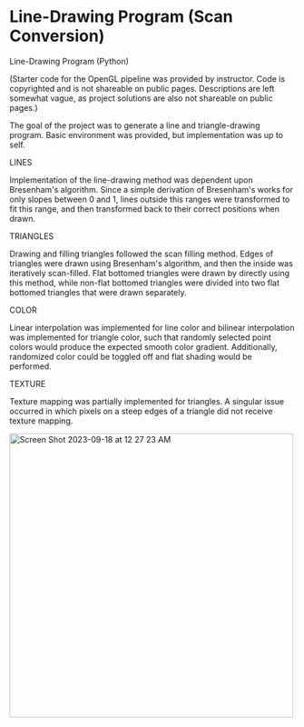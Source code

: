 # Line-Drawing Program (Scan Conversion)

Line-Drawing Program (Python)

(Starter code for the OpenGL pipeline was provided by instructor. Code is copyrighted and is not shareable on public pages. Descriptions are left somewhat vague, as project solutions are also not shareable on public pages.)

The goal of the project was to generate a line and triangle-drawing program. Basic environment was provided, but implementation was up to self.

LINES

Implementation of the line-drawing method was dependent upon Bresenham's algorithm. Since a simple derivation of Bresenham's works for only slopes between 0 and 1, lines outside this ranges were transformed to fit this range, and then transformed back to their correct positions when drawn.

TRIANGLES

Drawing and filling triangles followed the scan filling method. Edges of triangles were drawn using Bresenham's algorithm, and then the inside was iteratively scan-filled. Flat bottomed triangles were drawn by directly using this method, while non-flat bottomed triangles were divided into two flat bottomed triangles that were drawn separately.

COLOR

Linear interpolation was implemented for line color and bilinear interpolation was implemented for triangle color, such that randomly selected point colors would produce the expected smooth color gradient. Additionally, randomized color could be toggled off and flat shading would be performed.

TEXTURE

Texture mapping was partially implemented for triangles. A singular issue occurred in which pixels on a steep edges of a triangle did not receive texture mapping.

<img width="500" alt="Screen Shot 2023-09-18 at 12 27 23 AM" src="https://github.com/dcui-03/dcui-03.github.io/assets/123329050/fc0b3472-af4f-4827-9694-7b1600ce6b13">
